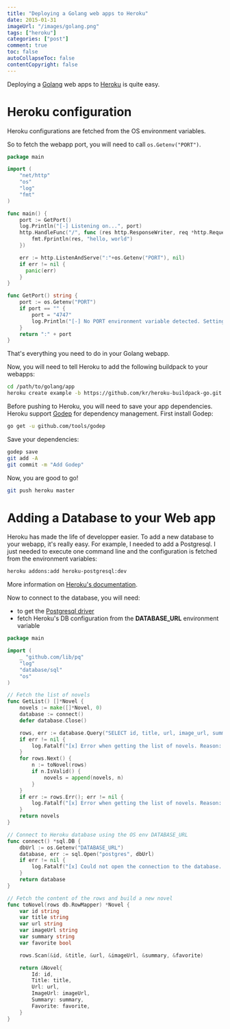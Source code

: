 ```yaml
---
title: "Deploying a Golang web apps to Heroku"
date: 2015-01-31
imageUrl: "/images/golang.png"
tags: ["heroku"]
categories: ["post"]
comment: true
toc: false
autoCollapseToc: false
contentCopyright: false
---
```


Deploying a [Golang](https://golang.org/) web apps to [Heroku](https://www.heroku.com) is quite easy.

<!--more-->

# Heroku configuration

Heroku configurations are fetched from the OS environment variables.

So to fetch the webapp port, you will need to call `os.Getenv("PORT")`.

```go
package main

import (
    "net/http"
	"os"
	"log"
	"fmt"
)

func main() {
	port := GetPort()
	log.Println("[-] Listening on...", port)
    http.HandleFunc("/", func (res http.ResponseWriter, req *http.Request) {
        fmt.Fprintln(res, "hello, world")
    })

    err := http.ListenAndServe(":"+os.Getenv("PORT"), nil)
    if err != nil {
      panic(err)
    }
}

func GetPort() string {
	port := os.Getenv("PORT")
	if port == "" {
		port = "4747"
		log.Println("[-] No PORT environment variable detected. Setting to ", port)
	}
	return ":" + port
}
```

That's everything you need to do in your Golang webapp.

Now, you will need to tell Heroku to add the following buildpack to your webapps:

```bash
cd /path/to/golang/app
heroku create example -b https://github.com/kr/heroku-buildpack-go.git
```

Before pushing to Heroku, you will need to save your app dependencies.
Heroku support [Godep](https://github.com/tools/godep) for dependency management.
First install Godep:

```bash
go get -u github.com/tools/godep
```

Save your dependencies:

```bash
godep save
git add -A
git commit -m "Add Godep"
```

Now, you are good to go!

```bash
git push heroku master
```

# Adding a Database to your Web app

Heroku has made the life of developper easier. To add a new database to your webapp, it's really easy.
For example, I needed to add a Postgresql. I just needed to execute one command line and the configuration is fetched from the environment variables:

```bash
heroku addons:add heroku-postgresql:dev
```

More information on [Heroku's documentation](https://www.heroku.com/postgres).

Now to connect to the database, you will need:

* to get the [Postgresql driver](github.com/lib/pq)
* fetch Heroku's DB configuration from the **DATABASE_URL** environment variable

```go
package main

import (
	_ "github.com/lib/pq"
	"log"
    "database/sql"
	"os"
)

// Fetch the list of novels
func GetList() []*Novel {
	novels := make([]*Novel, 0)
	database := connect()
	defer database.Close()

	rows, err := database.Query("SELECT id, title, url, image_url, summary, favorite FROM novels")
	if err != nil {
		log.Fatalf("[x] Error when getting the list of novels. Reason: %s", err.Error())
	}
	for rows.Next() {
		n := toNovel(rows)
		if n.IsValid() {
			novels = append(novels, n)
		}
	}
	if err := rows.Err(); err != nil {
		log.Fatalf("[x] Error when getting the list of novels. Reason: %s", err.Error())
	}
	return novels
}

// Connect to Heroku database using the OS env DATABASE_URL
func connect() *sql.DB {
	dbUrl := os.Getenv("DATABASE_URL")
	database, err := sql.Open("postgres", dbUrl)
	if err != nil {
		log.Fatalf("[x] Could not open the connection to the database. Reason: %s", err.Error())
	}
	return database
}

// Fetch the content of the rows and build a new novel
func toNovel(rows db.RowMapper) *Novel {
	var id string
	var title string
	var url string
	var imageUrl string
	var summary string
	var favorite bool

	rows.Scan(&id, &title, &url, &imageUrl, &summary, &favorite)

	return &Novel{
		Id: id,
		Title: title,
		Url: url,
		ImageUrl: imageUrl,
		Summary: summary,
		Favorite: favorite,
	}
}
```
